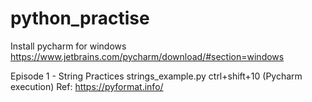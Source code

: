 # python_practise

Install pycharm for windows 
https://www.jetbrains.com/pycharm/download/#section=windows

Episode 1 - String Practices
strings_example.py
ctrl+shift+10 (Pycharm execution)
Ref: https://pyformat.info/

